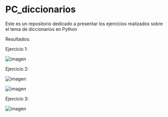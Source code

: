 # PC_diccionarios

Este es un repositorio dedicado a presentar los ejercicios realizados sobre el tema de diccionarios en Python

Resultados:

Ejercicio 1:

![imagen](https://github.com/user-attachments/assets/fbdb4b92-67c3-4c09-8696-e89ffe35fc1b)

Ejercicio 2:

![imagen](https://github.com/user-attachments/assets/bb3e5b7f-d4b4-436b-b930-b5194f3f513f)

![imagen](https://github.com/user-attachments/assets/a37c1ed3-4024-48fd-a3a3-6e6e89cb42f5)

Ejercicio 3:

![imagen](https://github.com/user-attachments/assets/9492a486-9aaa-4779-b6cd-cfc346adef04)



